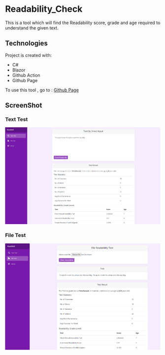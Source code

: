 # Readability_Check
This is a tool which will find the Readability score, grade and age required to understand the given text.

## Technologies
Project is created with:
* C#
* Blazor
* Github Action
* Github Page

To use this tool , go to : [Github Page](https://diwashrestha.github.io/Readability_Check/)

## ScreenShot
### Text Test
![Text Test](./images/Readabli2.png)

### File Test
![File Test](./images/Readabli3.png)

